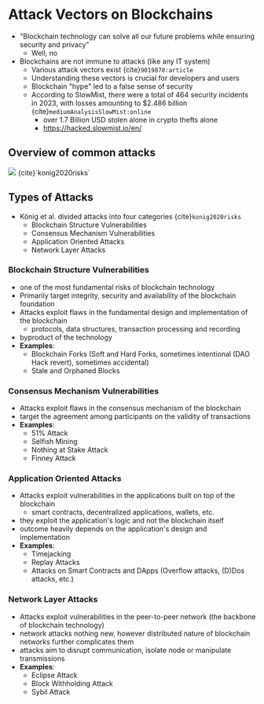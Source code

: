 # Attack Vectors on Blockchains

* "Blockchain technology can solve all our future problems while ensuring security and privacy"
  * Well, no
* Blockchains are not immune to attacks (like any IT system)
  * Various attack vectors exist {cite}`9019870:article`
  * Understanding these vectors is crucial for developers and users
  * Blockchain "hype" led to a false sense of security
  * According to SlowMist, there were a total of 464 security incidents in 2023, with losses amounting to $2.486 billion {cite}`mediumAnalysisSlowMist:online` 
    * over 1.7 Billion USD stolen alone in crypto thefts alone 
    * https://hacked.slowmist.io/en/

## Overview of common attacks
<img src="../_static/images/Blockchain_Attack_Overview.jpg">
{cite}`konig2020risks`


## Types of Attacks

* König et al. divided attacks into four categories {cite}`konig2020risks`
  * Blockchain Structure Vulnerabilities
  * Consensus Mechanism Vulnerabilities
  * Application Oriented Attacks
  * Network Layer Attacks

### Blockchain Structure Vulnerabilities
  * one of the most fundamental risks of blockchain technology
  * Primarily target integrity, security and availability of the blockchain foundation
  * Attacks exploit flaws in the fundamental design and implementation of the blockchain
    * protocols, data structures, transaction processing and recording
  * byproduct of the technology
  * **Examples**:
    * Blockchain Forks (Soft and Hard Forks, sometimes intentional (DAO Hack revert), sometimes accidental)
    * Stale and Orphaned Blocks

### Consensus Mechanism Vulnerabilities

  * Attacks exploit flaws in the consensus mechanism of the blockchain
  * target the agreement among participants on the validity of transactions
  * **Examples**:
    * 51% Attack
    * Selfish Mining
    * Nothing at Stake Attack
    * Finney Attack

### Application Oriented Attacks
  * Attacks exploit vulnerabilities in the applications built on top of the blockchain
    * smart contracts, decentralized applications, wallets, etc.
  * they exploit the application's logic and not the blockchain itself
  * outcome heavily depends on the application's design and implementation
  * **Examples**:
    * Timejacking
    * Replay Attacks
    * Attacks on Smart Contracts and DApps (Overflow attacks, (D)Dos attacks, etc.)

### Network Layer Attacks
  * Attacks exploit vulnerabilities in the peer-to-peer network (the backbone of blockchain technology)
  * network attacks nothing new, however distributed nature of blockchain networks further complicates them
  * attacks aim to disrupt communication, isolate node or manipulate transmissions
  * **Examples**:
    * Eclipse Attack
    * Block Withholding Attack
    * Sybil Attack

